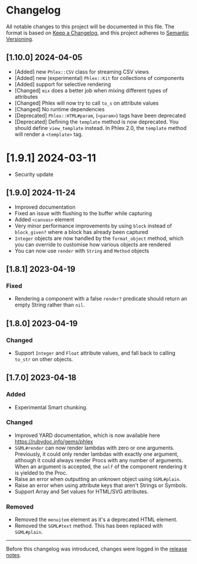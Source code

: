 # Changelog

All notable changes to this project will be documented in this file. The format is based on [Keep a Changelog](https://keepachangelog.com/en/1.0.0/), and this project adheres to [Semantic Versioning](https://semver.org/spec/v2.0.0.html).

## [1.10.0] 2024-04-05

- [Added] new `Phlex::CSV` class for streaming CSV views
- [Added] new (experimental) `Phlex::Kit` for collections of components
- [Added] support for selective rendering
- [Changed] `mix` does a better job when mixing different types of attributes
- [Changed] Phlex will now try to call `to_s` on attribute values
- [Changed] No runtime dependencies
- [Deprecated] `Phlex::HTML#param`, (`<param>`) tags have been deprecated
- [Deprecated] Defining the `template` method is now deprecated. You should define `view_template` instead. In Phlex 2.0, the `template` method will render a `<template>` tag.

# [1.9.1] 2024-03-11

- Security update

## [1.9.0] 2024-11-24

- Improved documentation
- Fixed an issue with flushing to the buffer while capturing
- Added `<canvas>` element
- Very minor performance improvements by using `block` instead of `block_given?` where a block has already been captured
- `Integer` objects are now handled by the `format_object` method, which you can override to customise how various objects are rendered
- You can now use `render` with `String` and `Method` objects

## [1.8.1] 2023-04-19

### Fixed

- Rendering a component with a false `render?` predicate should return an empty String rather than `nil`.

## [1.8.0] 2023-04-19

### Changed

- Support `Integer` and `Float` attribute values, and fall back to calling `to_str` on other objects.

## [1.7.0] 2023-04-18

### Added

- Experimental Smart chunking.

### Changed

- Improved YARD documentation, which is now available here https://rubydoc.info/gems/phlex
- `SGML#render` can now render lambdas with zero or one arguments. Previously, it could only render lambdas with exactly one argument, although it could always render Procs with any number of arguments. When an argument is accepted, the `self` of the component rendering it is yielded to the Proc.
- Raise an error when outputting an unknown object using `SGML#plain`.
- Raise an error when using attribute keys that aren't Strings or Symbols.
- Support Array and Set values for HTML/SVG attributes.

### Removed

- Removed the `menuitem` element as it's a deprecated HTML element.
- Removed the `SGML#text` method. This has been replaced with `SGML#plain`.

---

Before this changelog was introduced, changes were logged in the [release notes](https://github.com/phlex-ruby/phlex/releases).
